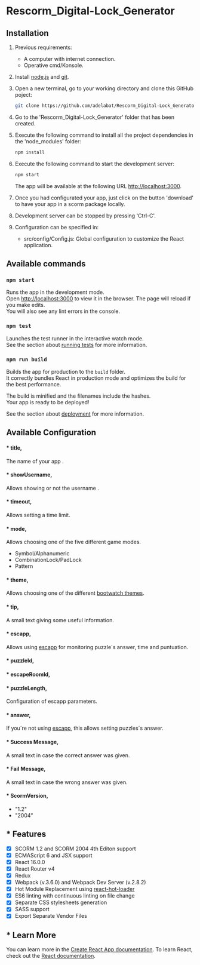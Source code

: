 # Rescorm_Digital-Lock_Generator

## Installation
1. Previous requirements:
    * A computer with internet connection.
    * Operative cmd/Konsole.
2. Install [node.js](https://nodejs.org/es/download/) and [git](https://git-scm.com/downloads).
3. Open a new terminal, go to your working directory and clone this GitHub poject:
    ```bash
    git clone https://github.com/adelabat/Rescorm_Digital-Lock_Generator
    ```
4. Go to the 'Rescorm_Digital-Lock_Generator' folder that has been created.
5. Execute the following command to install all the project dependencies in the 'node_modules' folder:
    ```bash
    npm install
    ```
6. Execute the following command to start the development server:
    ```bash
    npm start
    ```
    The app will be available at the following URL [http://localhost:3000](http://localhost:3000).  
    
7. Once you had configurated your app, just click on the button 'download' to have your app in a scorm package locally. 

8. Development server can be stopped by pressing 'Ctrl-C'.
9. Configuration can be specified in:  
    * src/config/Config.js: Global configuration to customize the React application.  
    

## Available commands
### `npm start`
Runs the app in the development mode.<br>
Open [http://localhost:3000](http://localhost:3000) to view it in the browser.
The page will reload if you make edits.<br>
You will also see any lint errors in the console.
### `npm test`
Launches the test runner in the interactive watch mode.<br>
See the section about [running tests](https://facebook.github.io/create-react-app/docs/running-tests) for more information.
### `npm run build`
Builds the app for production to the `build` folder.<br>
It correctly bundles React in production mode and optimizes the build for the best performance.

The build is minified and the filenames include the hashes.<br>
Your app is ready to be deployed!

See the section about [deployment](https://facebook.github.io/create-react-app/docs/deployment) for more information.

## Available Configuration
#### * title,
The name of your app .
#### * showUsername,
Allows showing or not the username .
#### * timeout,
Allows setting a time limit.
####  * mode,
Allows choosing one of the five different game modes.
* Symbol/Alphanumeric
* CombinationLock/PadLock
* Pattern
#### * theme,
Allows choosing one of the different [bootwatch themes](https://bootswatch.com/).
#### * tip,
A small text giving some useful information.
#### * escapp,
Allows using [escapp](https://escapp.dit.upm.es/) for monitoring puzzle´s answer, time and puntuation.
#### * puzzleId,
#### * escapeRoomId,
#### * puzzleLength,
Configuration of escapp parameters.
#### * answer,
If you´re not using [escapp](https://escapp.dit.upm.es/), this allows setting puzzles´s answer.
#### * Success Message,
A small text in case the correct answer was given.
#### * Fail Message,
A small text in case the wrong answer was given.
#### * ScormVersion,
* "1.2"
* "2004"
      
## * Features
- [x] SCORM 1.2 and SCORM 2004 4th Editon support
- [x] ECMAScript 6 and JSX support
- [x] React 16.0.0
- [x] React Router v4
- [x] Redux
- [x] Webpack (v.3.6.0) and Webpack Dev Server (v.2.8.2)
- [x] Hot Module Replacement using [react-hot-loader](https://github.com/gaearon/react-hot-loader)
- [x] ES6 linting with continuous linting on file change
- [x] Separate CSS stylesheets generation
- [x] SASS support
- [x] Export Separate Vendor Files      

## * Learn More
You can learn more in the [Create React App documentation](https://facebook.github.io/create-react-app/docs/getting-started).
To learn React, check out the [React documentation](https://reactjs.org/).
